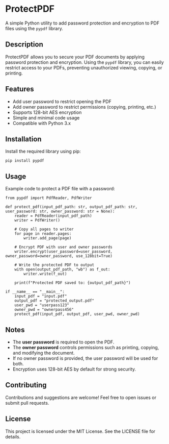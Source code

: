 # ProtectPDF

A simple Python utility to add password protection and encryption to PDF files using the `pypdf` library.

## Description

ProtectPDF allows you to secure your PDF documents by applying password protection and encryption. Using the `pypdf` library, you can easily restrict access to your PDFs, preventing unauthorized viewing, copying, or printing.

## Features

- Add user password to restrict opening the PDF
- Add owner password to restrict permissions (copying, printing, etc.)
- Supports 128-bit AES encryption
- Simple and minimal code usage
- Compatible with Python 3.x

## Installation

Install the required library using pip:

```
pip install pypdf
```

## Usage

Example code to protect a PDF file with a password:

```
from pypdf import PdfReader, PdfWriter

def protect_pdf(input_pdf_path: str, output_pdf_path: str, user_password: str, owner_password: str = None):
    reader = PdfReader(input_pdf_path)
    writer = PdfWriter()

    # Copy all pages to writer
    for page in reader.pages:
        writer.add_page(page)

    # Encrypt PDF with user and owner passwords
    writer.encrypt(user_password=user_password, owner_password=owner_password, use_128bit=True)

    # Write the protected PDF to output
    with open(output_pdf_path, "wb") as f_out:
        writer.write(f_out)

    print(f"Protected PDF saved to: {output_pdf_path}")

if __name__ == "__main__":
    input_pdf = "input.pdf"
    output_pdf = "protected_output.pdf"
    user_pwd = "userpass123"
    owner_pwd = "ownerpass456"
    protect_pdf(input_pdf, output_pdf, user_pwd, owner_pwd)
```

## Notes

- The **user password** is required to open the PDF.
- The **owner password** controls permissions such as printing, copying, and modifying the document.
- If no owner password is provided, the user password will be used for both.
- Encryption uses 128-bit AES by default for strong security.

## Contributing

Contributions and suggestions are welcome! Feel free to open issues or submit pull requests.

## License

This project is licensed under the MIT License. See the LICENSE file for details.
```
